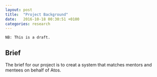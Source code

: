 ```yaml
---
layout: post
title:  "Project Background"
date:   2016-10-18 00:30:51 +0100
categories: research
---
```


```NB: This is a draft.```

## Brief
The brief for our project is to creat a system that matches mentors and mentees on behalf of Atos.
